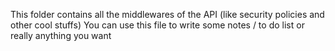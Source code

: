 This folder contains all the middlewares of the API (like security policies and other cool stuffs)
You can use this file to write some notes / to do list or really anything you want